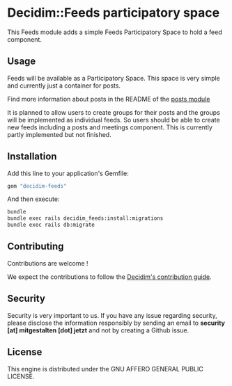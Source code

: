 # Decidim::Feeds participatory space

This Feeds module adds a simple Feeds Participatory Space to hold a feed component.

## Usage

Feeds will be available as a Participatory Space. This space is very simple and currently just a container for posts.

Find more information about posts in the README of the [posts module](https://github.com/DecidimAustria/decidim-module-posts)

It is planned to allow users to create groups for their posts and the groups will be implemented as individual feeds. So users should be able to create new feeds including a posts and meetings component. This is currently partly implemented but not finished.

## Installation

Add this line to your application's Gemfile:

```ruby
gem "decidim-feeds"
```

And then execute:

```bash
bundle
bundle exec rails decidim_feeds:install:migrations
bundle exec rails db:migrate
```

## Contributing

Contributions are welcome !

We expect the contributions to follow the [Decidim's contribution guide](https://github.com/decidim/decidim/blob/develop/CONTRIBUTING.adoc).

## Security

Security is very important to us. If you have any issue regarding security, please disclose the information responsibly by sending an email to __security [at] mitgestalten [dot] jetzt__ and not by creating a Github issue.

## License

This engine is distributed under the GNU AFFERO GENERAL PUBLIC LICENSE.
